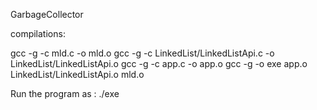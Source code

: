 GarbageCollector

compilations: 


gcc -g -c mld.c -o mld.o
gcc -g -c LinkedList/LinkedListApi.c -o LinkedList/LinkedListApi.o
gcc -g -c app.c -o app.o
gcc -g -o exe app.o LinkedList/LinkedListApi.o mld.o

Run the program as :
./exe

